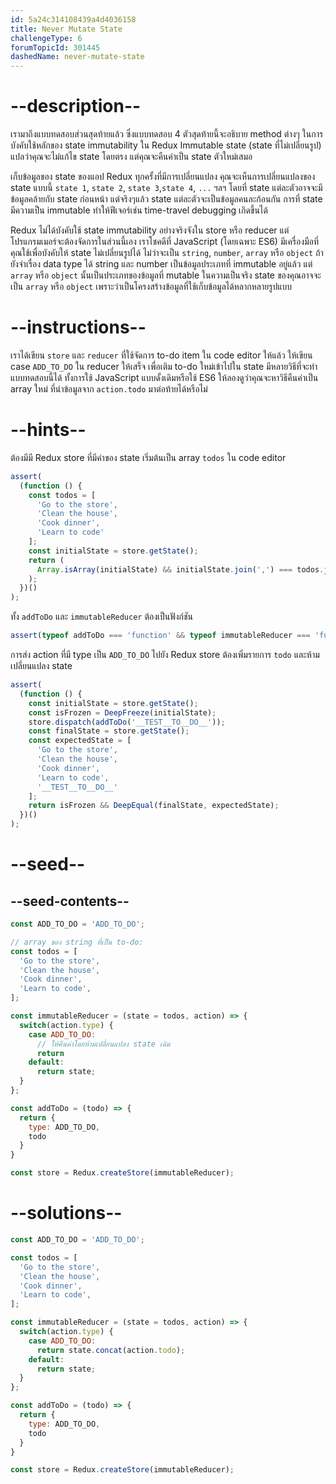 ```yaml
---
id: 5a24c314108439a4d4036158
title: Never Mutate State
challengeType: 6
forumTopicId: 301445
dashedName: never-mutate-state
---
```


# --description--

เรามาถึงแบบทดสอบส่วนสุดท้ายแล้ว ซึ่งแบบทดสอบ 4 ตัวสุดท้ายนี้จะอธิบาย method ต่างๆ ในการบังคับใช้หลักของ state immutability ใน Redux 
Immutable state (state ที่ไม่เปลี่ยนรูป) แปลว่าคุณจะไม่แก้ไข state โดยตรง แต่คุณจะคืนค่าเป็น state ตัวใหม่เสมอ

เก็บข้อมูลของ state ของแอป Redux ทุกครั้งที่มีการเปลี่ยนแปลง คุณจะเห็นการเปลี่ยนแปลงของ state แบบนี้ `state 1`, `state 2`, `state 3`,`state 4`, `...` ฯลฯ 
โดยที่ state แต่ละตัวอาจจะมีข้อมูลคล้ายกับ state ก่อนหน้า แต่จริงๆแล้ว state แต่ละตัวจะเป็นข้อมูลคนละก้อนกัน 
การที่ state มีความเป็น immutable ทำให้ฟีเจอร์เช่น time-travel debugging เกิดขึ้นได้

Redux ไม่ได้บังคับใช้ state immutability อย่างจริงจังใน store หรือ reducer แต่โปรแกรมเมอร์จะต้องจัดการในส่วนนี้เอง เราโชคดีที่ JavaScript (โดยเฉพาะ ES6) มีเครื่องมือที่คุณใช้เพื่อบังคับให้ state ไม่เปลี่ยนรูปได้ ไม่ว่าจะเป็น `string`, `number`, `array` หรือ `object` 
ถ้ายังจำเรื่อง data type ได้ string และ number เป็นข้อมูลประเภทที่ immutable อยู่แล้ว แต่ `array` หรือ `object` นั้นเป็นประเภทของข้อมูลที่ mutable 
ในความเป็นจริง state ของคุณอาจจะเป็น `array` หรือ `object` เพราะว่าเป็นโครงสร้างข้อมูลที่ใช้เก็บข้อมูลได้หลากหลายรูปแบบ

# --instructions--

เราได้เขียน `store` และ `reducer` ที่ใช้จัดการ to-do item ใน code editor ให้แล้ว
ให้เขียน case `ADD_TO_DO` ใน reducer ให้เสร็จ เพื่อเติม to-do ใหม่เข้าไปใน state 
มีหลายวิธีที่จะทำแบบทดสอบนี้ได้ ทั้งการใช้ JavaScript แบบดั้งเดิมหรือใช้ ES6 
ให้ลองดูว่าคุณจะหาวิธีคืนค่าเป็น array ใหม่ ที่นำข้อมูลจาก `action.todo` มาต่อท้ายได้หรือไม่

# --hints--

ต้องมีมี Redux store ที่มีค่าของ state เริ่มต้นเป็น array `todos` ใน code editor

```js
assert(
  (function () {
    const todos = [
      'Go to the store',
      'Clean the house',
      'Cook dinner',
      'Learn to code'
    ];
    const initialState = store.getState();
    return (
      Array.isArray(initialState) && initialState.join(',') === todos.join(',')
    );
  })()
);
```

ทั้ง `addToDo` และ `immutableReducer` ต้องเป็นฟังก์ชัน

```js
assert(typeof addToDo === 'function' && typeof immutableReducer === 'function');
```

การส่ง action ที่มี type เป็น `ADD_TO_DO` ไปยัง Redux store ต้องเพิ่มรายการ `todo` และห้ามเปลี่ยนแปลง state

```js
assert(
  (function () {
    const initialState = store.getState();
    const isFrozen = DeepFreeze(initialState);
    store.dispatch(addToDo('__TEST__TO__DO__'));
    const finalState = store.getState();
    const expectedState = [
      'Go to the store',
      'Clean the house',
      'Cook dinner',
      'Learn to code',
      '__TEST__TO__DO__'
    ];
    return isFrozen && DeepEqual(finalState, expectedState);
  })()
);
```

# --seed--

## --seed-contents--

```js
const ADD_TO_DO = 'ADD_TO_DO';

// array ของ string ที่เป็น to-do:
const todos = [
  'Go to the store',
  'Clean the house',
  'Cook dinner',
  'Learn to code',
];

const immutableReducer = (state = todos, action) => {
  switch(action.type) {
    case ADD_TO_DO:
      // ให้คืนค่าโดยห้ามเปลี่ยนแปลง state เดิม
      return
    default:
      return state;
  }
};

const addToDo = (todo) => {
  return {
    type: ADD_TO_DO,
    todo
  }
}

const store = Redux.createStore(immutableReducer);
```

# --solutions--

```js
const ADD_TO_DO = 'ADD_TO_DO';

const todos = [
  'Go to the store',
  'Clean the house',
  'Cook dinner',
  'Learn to code',
];

const immutableReducer = (state = todos, action) => {
  switch(action.type) {
    case ADD_TO_DO:
      return state.concat(action.todo);
    default:
      return state;
  }
};

const addToDo = (todo) => {
  return {
    type: ADD_TO_DO,
    todo
  }
}

const store = Redux.createStore(immutableReducer);
```
